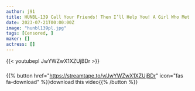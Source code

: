 ```yaml
---
author: j91
title: HUNBL-139 Call Your Friends! Then I’ll Help You! A Girl Who Met On A Daddy Activity Site Is Confined At Home! All-you-can-eat And Re-roll Creampie! Because I’m Getting Tired Of It…
date: 2023-07-21T00:00:00Z
image: "hunbl139pl.jpg"
tags: [Censored, ]
maker: []
actress: []
---
```



{{< youtubepl JwYWZwX1XZUjBDr >}}
###

{{% button href="https://streamtape.to/v/JwYWZwX1XZUjBDr" icon="fas fa-download" %}}download this video{{% /button %}}
